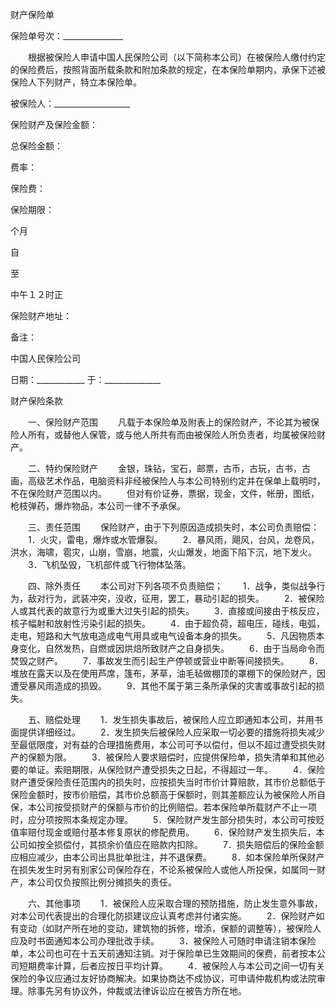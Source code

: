 
 


财产保险单


保险单号次：_______________


　　根据被保险人申请中国人民保险公司（以下简称本公司）在被保险人缴付约定的保险费后，按照背面所载条款和附加条款的规定，在本保险单期内，承保下述被保险人下列财产，特立本保险单。


被保险人：___________________







 

  

   

保险财产及保险金额：


  

  

   

总保险金额：


  

  

   

费率：


  

  

   

保险费：


  

  

   

保险期限：

      
个月
  
自
              
至
    

        
中午１２时正



  

  

   

保险财产地址：


  

  

   

备注：


  

 







中国人民保险公司


日期：____________
于：______________



财产保险条款


　　一、保险财产范围
　　凡载于本保险单及附表上的保险财产，不论其为被保险人所有，或替他人保管，或与他人所共有而由被保险人所负责者，均属被保险财产。


　　二、特约保险财产
　　金银，珠钻，宝石，邮票，古币，古玩，古书，古画，高级艺术作品，电脑资料非经被保险人与本公司特别约定并在保单上载明时，不在保险财产范围以内。
　　但对有价证券，票据，现金，文件，帐册，图纸，枪枝弹药，爆炸物品，本公司一律不予承保。


　　三、责任范围
　　保险财产，由于下列原因造成损失时，本公司负责赔偿：
　　1．火灾，雷电，爆炸或水管爆裂。
　　2．暴风雨，飓风，台风，龙卷风，洪水，海啸，雹灾，山崩，雪崩，地震，火山爆发，地面下陷下沉，地下发火。
　　3．飞机坠毁，飞机部件或飞行物体坠落。


　　四、除外责任
　　本公司对下列各项不负责赔偿；
　　1．战争，类似战争行为，敌对行为，武装冲突，没收，征用，罢工，暴动引起的损失。
　　2．被保险人或其代表的故意行为或重大过失引起的损失。
　　3．直接或间接由于核反应，核子幅射和放射性污染引起的损失。
　　4．由于超负荷，超电压，碰线，电弧，走电，短路和大气放电造成电气用具或电气设备本身的损失。
　　5．凡因物质本身变化，自然发热，自燃或因烘焙所致财产之自身损失。
　　6．由于当局命令而焚毁之财产。
　　7．事故发生而引起生产停顿或营业中断等间接损失。
　　8．堆放在露天以及在使用芦席，篷布，茅草，油毛毡做棚顶的罩棚下的保险财产，因遭受暴风雨造成的损毁。
　　9．其他不属于第三条所承保的灾害或事故引起的损失。


　　五、赔偿处理
　　1．发生损失事故后，被保险人应立即通知本公司，并用书面提供详细经过。
　　2．发生损失后被保险人应采取一切必要的措施将损失减少至最低限度，对有益的合理措施费用，本公司可予以偿付，但以不超过遭受损失财产的保额为限。
　　3．被保险人要求赔偿时，应提供保险单，损失清单和其他必要的单证。索赔期限，从保险财产遭受损失之日起，不得超过一年。
　　4．保险财产遭受保险责任范围内的损失时，应按损失当时市价计算赔款，其市价总额低于保险金额时，按市价赔偿，其市价总额高于保额时，则其差额应认为被保险人所自保，本公司按受损财产的保额与市价的比例赔偿。若本保险单所载财产不止一项时，应分项按照本条规定办理。
　　5．保险财产发生部分损失时，本公司可按贬值率赔付现金或赔付基本修复原状的修配费用。
　　6．保险财产发生损失后，本公司如按全损偿付，其损余价值应在赔款内扣除。
　　7．损失赔偿后的保险金额应相应减少，由本公司出具批单批注，并不退保费。
　　8．如本保险单所保财产在损失发生时另有别家公司保险存在，不论系被保险人或他人所投保，如属同一财产，本公司仅负按照比例分摊损失的责任。


　　六、其他事项
　　1．被保险人应采取合理的预防措施，防止发生意外事故，对本公司代表提出的合理化防损建议应认真考虑并付诸实施。
　　2．保险财产如有变动（如财产所在地的变动，建筑物的拆修，增添，保额的调整等），被保险人应及时书面通知本公司办理批改手续。
　　3．被保险人可随时申请注销本保险单，本公司也可在十五天前通知注销。对于保险单已生效期间的保费，前者按本公司短期费率计算，后者应按日平均计算。
　　4．被保险人与本公司之间一切有关保险的争议应通过友好协商解决。如果协商达不成协议，可申请仲裁机构或法院审理。除事先另有协议外，仲裁或法律诉讼应在被告方所在地。
 


 

 
 
 
 
 
  


  
 

  


  


  
 
 
 
 

